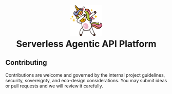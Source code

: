 <h1 align="center">
  <a href="https://uniqorn.dev"><img src="uniqorn.png" alt="Uniqorn" style="width: 100px;"></a><br />
  Serverless Agentic API Platform
</h1>

## Contributing

Contributions are welcome and governed by the internal project guidelines,
security, sovereignty, and eco-design considerations. You may submit ideas or 
pull requests and we will review it carefully.

